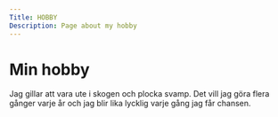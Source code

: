 ```yaml
---
Title: HOBBY
Description: Page about my hobby
---
```


Min hobby
==================

Jag gillar att vara ute i skogen och plocka svamp. Det vill jag göra flera gånger varje år och jag blir lika lycklig varje gång jag får chansen.